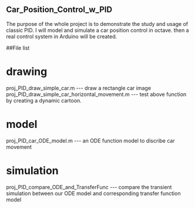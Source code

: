 ## Car_Position_Control_w_PID
The purpose of the whole project is to demonstrate the study and usage of classic PID. I will model and simulate a car position control in octave.   then a real control system in Arduino will be created.


##File list

# drawing
proj_PID_draw_simple_car.m --- draw a rectangle car image 
proj_PID_draw_simple_car_horizontal_movement.m --- test above function by creating a dynamic cartoon.

# model 
proj_PID_car_ODE_model.m --- an ODE function model to discribe car movement 

# simulation
proj_PID_compare_ODE_and_TransferFunc --- compare the transient simulation between our ODE model and corresponding transfer function model


